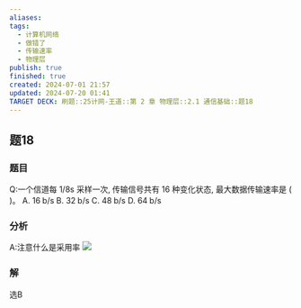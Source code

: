 ```yaml
---
aliases: 
tags:
  - 计算机网络
  - 做错了
  - 传输速率
  - 物理层
publish: true
finished: true
created: 2024-07-01 21:57
updated: 2024-07-20 01:41
TARGET DECK: 刷题::25计网-王道::第 2 章 物理层::2.1 通信基础::题18
---
```


## 题18
### 题目
Q:一个信道每 1/8s 采样一次, 传输信号共有 16 种变化状态, 最大数据传输速率是 ( )。
A. ${16}\mathrm{\;b}/\mathrm{s}$ B. ${32}\mathrm{\;b}/\mathrm{s}$ C. ${48}\mathrm{\;b}/\mathrm{s}$ D. ${64}\mathrm{\;b}/\mathrm{s}$
### 分析
A:注意什么是采用率
![](https://img.hwenyi.live/202407200142180.webp)
### 解
选B
<!--ID: 1721412115750-->
